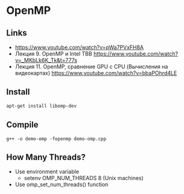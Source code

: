 # OpenMP

## Links

* https://www.youtube.com/watch?v=pWa7PVxFH8A
* Лекция 9. OpenMP и Intel TBB https://www.youtube.com/watch?v=_MKbLk6K_Tk&t=777s
* Лекция 11. OpenMP, сравнение GPU с CPU (Вычисления на видеокартах) https://www.youtube.com/watch?v=bbaPOhrd4LE


## Install
```bash
apt-get install libomp-dev
```
## Compile
```
g++ -o demo-omp -fopenmp demo-omp.cpp
```

## How Many Threads?
* Use environment variable
  - setenv OMP_NUM_THREADS 8  (Unix machines)
* Use omp_set_num_threads() function
